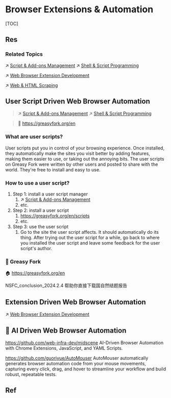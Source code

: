 # Browser Extensions & Automation

[TOC]



## Res
### Related Topics
↗ [Script & Add-ons Management](../Files%20Management/Docs%20&%20Configurations%20&%20Templates/Script%20&%20Add-ons%20Management.md)
↗ [Shell & Script Programming](../../🥷🏼%20Operating%20Systems%20&%20Kernels%20(Engineering%20Part)/🐚%20Shell%20&%20Terminals%20(Console)/🦞%20Shell%20&%20Script%20Programming/Shell%20&%20Script%20Programming.md)

↗ [Web Browser Extension Development](../../../Software%20Engineering/☝️%20Application%20Software%20Engineering/Desktop%20&%20Monolithic%20Application%20Development/Web%20Browsers%20Development/Web%20Browser%20Extension%20Development.md)

↗ [Web & HTML Scraping](../../👩‍💻%20Computer%20Languages%20&%20Programming%20Methodology/Interpreted%20Languages/Python/Python%20Applications%20&%20Programming/Web%20&%20HTML%20Scraping/Web%20&%20HTML%20Scraping.md)


## User Script Driven Web Browser Automation
> ↗ [Script & Add-ons Management](../Files%20Management/Docs%20&%20Configurations%20&%20Templates/Script%20&%20Add-ons%20Management.md)
> ↗ [Shell & Script Programming](../../🥷🏼%20Operating%20Systems%20&%20Kernels%20(Engineering%20Part)/🐚%20Shell%20&%20Terminals%20(Console)/🦞%20Shell%20&%20Script%20Programming/Shell%20&%20Script%20Programming.md)

> 🔗 https://greasyfork.org/en


### What are user scripts?
User scripts put you in control of your browsing experience. Once installed, they automatically make the sites you visit better by adding features, making them easier to use, or taking out the annoying bits. The user scripts on Greasy Fork were written by other users and posted to share with the world. They're free to install and easy to use.


### How to use a user script?
1. Step 1: install a user script manager
	1. ↗ [Script & Add-ons Management](../Files%20Management/Docs%20&%20Configurations%20&%20Templates/Script%20&%20Add-ons%20Management.md)
	2. etc.
2. Step 2: install a user script
	1. https://greasyfork.org/en/scripts
	2. etc.
3. Step 3: use the user script
	1. Go to the site the user script affects. It should automatically do its thing. After trying out the user script for a while, go back to where you installed the user script and leave some feedback for the user script's author.


### 🎯 Greasy Fork
🏠 https://greasyfork.org/en

NSFC_conclusion_2024.2.4
帮助你直接下载国自然结题报告



## Extension Driven Web Browser Automation
↗ [Web Browser Extension Development](../../../Software%20Engineering/☝️%20Application%20Software%20Engineering/Desktop%20&%20Monolithic%20Application%20Development/Web%20Browsers%20Development/Web%20Browser%20Extension%20Development.md)



## 🤖 AI Driven Web Browser Automation
https://github.com/web-infra-dev/midscene
AI-Driven Browser Automation with Chrome Extensions, JavaScript, and YAML Scripts.

https://github.com/guoriyue/AutoMouser
AutoMouser automatically generates browser automation code from your mouse movements, capturing every click, drag, and hover to streamline your workflow and build robust, repeatable tests.



## Ref

